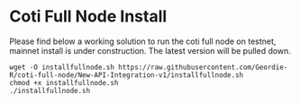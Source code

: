 # Coti Full Node Install
Please find below a working solution to run the coti full node on testnet, mainnet install is under construction. The latest version will be pulled down.

```
wget -O installfullnode.sh https://raw.githubusercontent.com/Geordie-R/coti-full-node/New-API-Integration-v1/installfullnode.sh
chmod +x installfullnode.sh
./installfullnode.sh

```


